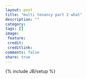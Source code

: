 ```yaml
---
layout: post
title: "multi tenancy part 2 what"
description: ""
category: 
tags: []
image:
 feature: 
 credit:
 creditlink:
comments: false
share: true
---
```

{% include JB/setup %}
